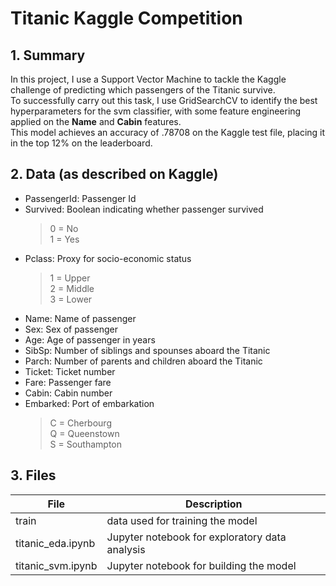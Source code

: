 # Titanic Kaggle Competition

## 1. Summary
In this project, I use a Support Vector Machine to tackle the Kaggle challenge of predicting which passengers of the Titanic survive. \
To successfully carry out this task, I use GridSearchCV to identify the best hyperparameters for the svm classifier, with some feature engineering applied on the **Name** and **Cabin** features.  \
This model achieves an accuracy of .78708 on the Kaggle test file, placing it in the top 12% on the leaderboard.

## 2. Data (as described on Kaggle)
* PassengerId: Passenger Id
* Survived: Boolean indicating whether passenger survived
  > 0 = No \
  > 1 = Yes
* Pclass: Proxy for socio-economic status
  > 1 = Upper \
  > 2 = Middle \
  > 3 = Lower
* Name: Name of passenger
* Sex: Sex of passenger
* Age: Age of passenger in years
* SibSp: Number of siblings and spounses aboard the Titanic
* Parch: Number of parents and children aboard the Titanic
* Ticket: Ticket number
* Fare: Passenger fare
* Cabin: Cabin number
* Embarked: Port of embarkation
  > C = Cherbourg \
  > Q = Queenstown \
  > S = Southampton

## 3. Files

File              | Description
------------------|-----------------
train             | data used for training the model
titanic_eda.ipynb | Jupyter notebook for exploratory data analysis
titanic_svm.ipynb | Jupyter notebook for building the model 
